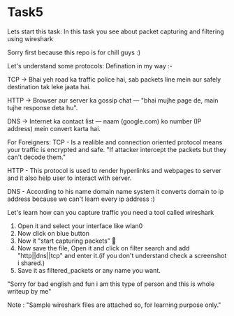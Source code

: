 # Task5

Lets start this task:
In this task you see about packet capturing and filtering using wireshark 

Sorry first because this repo is for chill guys :)

Let's understand some protocols:
Defination in my way :-

TCP → Bhai yeh road ka traffic police hai, sab packets line mein aur safely destination tak leke jaata hai.

HTTP → Browser aur server ka gossip chat — "bhai mujhe page de, main tujhe response deta hu".

DNS → Internet ka contact list — naam (google.com) ko number (IP address) mein convert karta hai.

For Foreigners:
TCP - Is a realible and connection oriented protocol means your traffic is encrypted and safe.
    "If attacker intercept the packets but they can't decode them."

HTTP - This protocol is used to render hyperlinks and webpages to server and it also help user to interact with server.

DNS - According to his name domain name system it converts domain to ip address because we can't learn every ip address :)

Let's learn how can you capture traffic you need a tool called wireshark 
1. Open it and select your interface like wlan0
2. Now click on blue button
3. Now it "start capturing packets” 🦈
4. Now save the file, Open it and click on filter search and add "http||dns||tcp" and enter it.(if you don't understand check a screenshot i shared.)
5. Save it as filtered_packets or any name you want.

"Sorry for bad english and fun i am this type of person and this is whole writeup by me"

Note : "Sample wireshark files are attached so, for learning purpose only."
